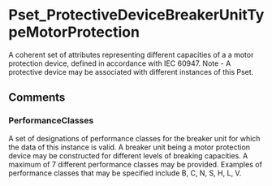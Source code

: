 # Pset_ProtectiveDeviceBreakerUnitTypeMotorProtection

A coherent set of attributes representing different capacities of a a motor protection device, defined in accordance with IEC 60947. Note - A protective device may be associated with different instances of this Pset.
<!-- end of short definition -->



## Comments

### PerformanceClasses

A set of designations of performance classes for the breaker unit for which the data of this instance is valid. A breaker unit being a motor protection device may be
constructed for different levels of breaking capacities. A maximum of 7 different
performance classes may be provided. Examples of performance classes that may be specified include B, C, N, S, H, L, V.

